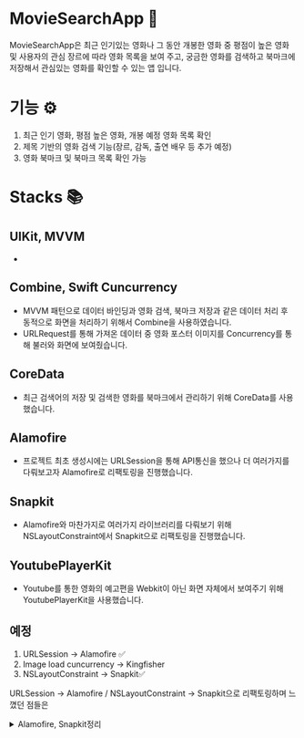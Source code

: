 # MovieSearchApp 🍿
MovieSearchApp은 최근 인기있는 영화나 그 동안 개봉한 영화 중 평점이 높은 영화 및 사용자의 관심 장르에 따라 영화 목록을 보여 주고, 궁금한 영화를 검색하고 북마크에 저장해서 관심있는 영화를 확인할 수 있는 앱 입니다.

# 기능 ⚙️
1. 최근 인기 영화, 평점 높은 영화, 개봉 예정 영화 목록 확인
2. 제목 기반의 영화 검색 기능(장르, 감독, 출연 배우 등 추가 예정)
3. 영화 북마크 및 북마크 목록 확인 가능

# Stacks 📚
## UIKit, MVVM
-
## Combine, Swift Cuncurrency
- MVVM 패턴으로 데이터 바인딩과 영화 검색, 북마크 저장과 같은 데이터 처리 후 동적으로 화면을 처리하기 위해서 Combine을 사용하였습니다.
- URLRequest를 통해 가져온 데이터 중 영화 포스터 이미지를 Concurrency를 통해 불러와 화면에 보여줬습니다.
## CoreData
- 최근 검색어의 저장 및 검색한 영화를 북마크에서 관리하기 위해 CoreData를 사용했습니다.
## Alamofire
- 프로젝트 최초 생성시에는 URLSession을 통해 API통신을 했으나 더 여러가지를 다뤄보고자 Alamofire로 리팩토링을 진행했습니다.
## Snapkit
- Alamofire와 마찬가지로 여러가지 라이브러리를 다뤄보기 위해 NSLayoutConstraint에서 Snapkit으로 리팩토링을 진행했습니다.
## YoutubePlayerKit
- Youtube를 통한 영화의 예고편을 Webkit이 아닌 화면 자체에서 보여주기 위해 YoutubePlayerKit을 사용했습니다.


## 예정
1. URLSession -> Alamofire ✅
2. Image load cuncurrency -> Kingfisher
3. NSLayoutConstraint -> Snapkit✅

URLSession -> Alamofire / NSLayoutConstraint -> Snapkit으로 리팩토링하며 느꼈던 점들은
<details>
<summary>Alamofire, Snapkit정리</summary>

URLSession -> Alamofire / NSLayoutConstraint -> Snapkit으로 리팩토링하며 느낀점은
</br>
> Alamofire: [Alamofire](https://round-kileskus-5f3.notion.site/Alamofire-1d09959605834296863d19b0ea50fc56?pvs=4, "Alamofire")

> Snapkit: [Snapkit](https://round-kileskus-5f3.notion.site/Snapkit-abc1663ca4d3406c9fa899c6f75b2436?pvs=4, "Snapkit")

에 간략하게 정리했습니다.
</details>